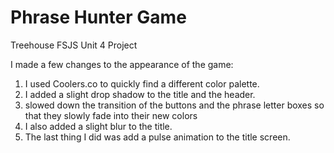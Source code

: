 # Phrase Hunter Game
 Treehouse FSJS Unit 4 Project 

 I made a few changes to the appearance of the game:

 1. I used Coolers.co to quickly find a different color palette. 
 2. I added a slight drop shadow to the title and the header. 
 3. slowed down the transition of the buttons and the phrase letter boxes so that they slowly fade into their new colors
 4. I also added a slight blur to the title.
 5. The last thing I did was add a pulse animation to the title screen.
